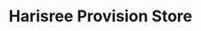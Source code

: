 ---
title: "Harisree Provision Store"
url: /trivandrum/harisree-provision-store/
shop: Dorfladen
---
